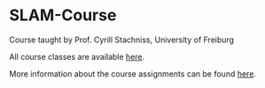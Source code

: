 # SLAM-Course
  Course taught by Prof. Cyrill Stachniss, University of Freiburg
  
  All course classes are available [here](https://www.youtube.com/watch?v=U6vr3iNrwRA&list=PLgnQpQtFTOGQrZ4O5QzbIHgl3b1JHimN_).
  
  More information about the course assignments can be found [here](http://ais.informatik.uni-freiburg.de/teaching/ws14/mapping/).
